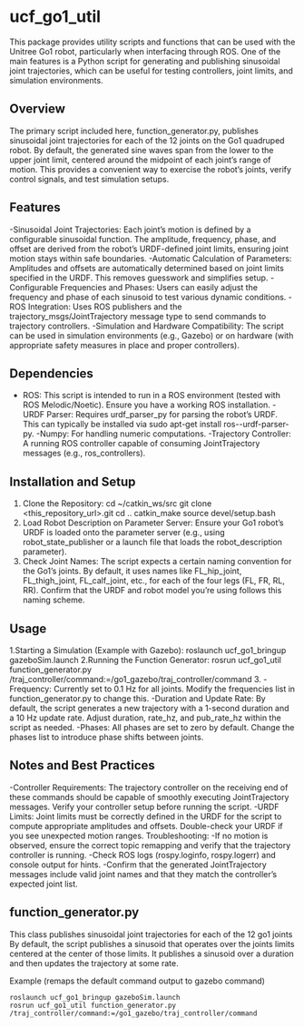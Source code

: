 # ucf_go1_util

This package provides utility scripts and functions that can be used with the Unitree Go1 robot, particularly when interfacing through ROS. One of the main features is a Python script for generating and publishing sinusoidal joint trajectories, which can be useful for testing controllers, joint limits, and simulation environments.

## Overview
The primary script included here, function_generator.py, publishes sinusoidal joint trajectories for each of the 12 joints on the Go1 quadruped robot. By default, the generated sine waves span from the lower to the upper joint limit, centered around the midpoint of each joint’s range of motion. This provides a convenient way to exercise the robot’s joints, verify control signals, and test simulation setups.

## Features
-Sinusoidal Joint Trajectories: Each joint’s motion is defined by a configurable sinusoidal function. The amplitude, frequency, phase, and offset are derived from the robot’s URDF-defined joint limits, ensuring joint motion stays within safe boundaries.
-Automatic Calculation of Parameters: Amplitudes and offsets are automatically determined based on joint limits specified in the URDF. This removes guesswork and simplifies setup.
-Configurable Frequencies and Phases: Users can easily adjust the frequency and phase of each sinusoid to test various dynamic conditions.
-ROS Integration: Uses ROS publishers and the trajectory_msgs/JointTrajectory message type to send commands to trajectory controllers.
-Simulation and Hardware Compatibility: The script can be used in simulation environments (e.g., Gazebo) or on hardware (with appropriate safety measures in place and proper controllers).

## Dependencies
- ROS: This script is intended to run in a ROS environment (tested with ROS Melodic/Noetic). Ensure you have a working ROS installation.
-URDF Parser: Requires urdf_parser_py for parsing the robot’s URDF. This can typically be installed via sudo apt-get install ros-<distro>-urdf-parser-py.
-Numpy: For handling numeric computations.
-Trajectory Controller: A running ROS controller capable of consuming JointTrajectory messages (e.g., ros_controllers).

## Installation and Setup
1. Clone the Repository:
cd ~/catkin_ws/src
git clone <this_repository_url>.git
cd ..
catkin_make
source devel/setup.bash
2. Load Robot Description on Parameter Server:
Ensure your Go1 robot’s URDF is loaded onto the parameter server (e.g., using robot_state_publisher or a launch file that loads the robot_description parameter).
3. Check Joint Names:
The script expects a certain naming convention for the Go1’s joints. By default, it uses names like FL_hip_joint, FL_thigh_joint, FL_calf_joint, etc., for each of the four legs (FL, FR, RL, RR). Confirm that the URDF and robot model you’re using follows this naming scheme.

## Usage
1.Starting a Simulation (Example with Gazebo):
roslaunch ucf_go1_bringup gazeboSim.launch
2.Running the Function Generator:
rosrun ucf_go1_util function_generator.py /traj_controller/command:=/go1_gazebo/traj_controller/command
3.
-Frequency: Currently set to 0.1 Hz for all joints. Modify the frequencies list in function_generator.py to change this.
-Duration and Update Rate: By default, the script generates a new trajectory with a 1-second duration and a 10 Hz update rate. Adjust duration, rate_hz, and pub_rate_hz within the script as needed.
-Phases: All phases are set to zero by default. Change the phases list to introduce phase shifts between joints.

## Notes and Best Practices
-Controller Requirements: The trajectory controller on the receiving end of these commands should be capable of smoothly executing JointTrajectory messages. Verify your controller setup before running the script.
-URDF Limits: Joint limits must be correctly defined in the URDF for the script to compute appropriate amplitudes and offsets. Double-check your URDF if you see unexpected motion ranges.
Troubleshooting:
-If no motion is observed, ensure the correct topic remapping and verify that the trajectory controller is running.
-Check ROS logs (rospy.loginfo, rospy.logerr) and console output for hints.
-Confirm that the generated JointTrajectory messages include valid joint names and that they match the controller’s expected joint list.

## function_generator.py
This class publishes sinusoidal joint trajectories for each of the 12 go1 joints
By default, the script publishes a sinusoid that operates over the joints limits centered
at the center of those limits. It publishes a sinusoid over a duration and then updates the trajectory
at some rate.

Example (remaps the default command output to gazebo command)
```
roslaunch ucf_go1_bringup gazeboSim.launch
rosrun ucf_go1_util function_generator.py /traj_controller/command:=/go1_gazebo/traj_controller/command
```
